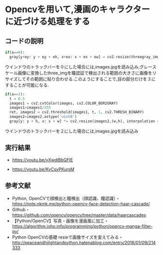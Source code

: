 # Opencvを用いて,漫画のキャラクターに近づける処理をする

## コードの説明
```python
if(a==0):
  gray[y+ey: y + ey + eh, x+ex: x + ex + ew] = cv2.resize(threegray_img,(ew,eh), interpolation = cv2.INTER_AREA)
```
ウインドウのトラックバーを０にした場合には,images.jpgを読み込み,グレースケール画像に変換したthree_imgを瞳認証で検出される範囲の大きさに画像をリサイズしてその範囲に貼り合わせる.このようにすることで,目の部分だけを３にすることが可能になる.


```python
if(a==2):
  t = 0.5
  images1 = cv2.cvtColor(images, cv2.COLOR_BGR2GRAY)
  images1=images1/255
  ret, images2 = cv2.threshold(images1, t, 1, cv2.THRESH_BINARY)
  images2=images2.astype('uint8')
  gray[y: y + h, x: x + w] *= cv2.resize(images2,(w,h), interpolation = cv2.INTER_AREA)
```
ウインドウのトラックバーを２にした場合には,images.jpgを読み込み


## 実行結果
- https://youtu.be/yXwdlBbQFIE

- https://youtu.be/KvCsyPKursM


## 参考文献
-  Python, OpenCVで顔検出と瞳検出（顔認識、瞳認識）・https://note.nkmk.me/python-opencv-face-detection-haar-cascade/
- Github・https://github.com/opencv/opencv/tree/master/data/haarcascades
- 【Python/OpenCV】写真・画像を漫画風に加工・https://algorithm.joho.info/programming/python/opencv-manga-filter-py/
-  Python OpenCVの基礎 resieで画像サイズを変えてみる・http://peaceandhilightandpython.hatenablog.com/entry/2016/01/09/214333
